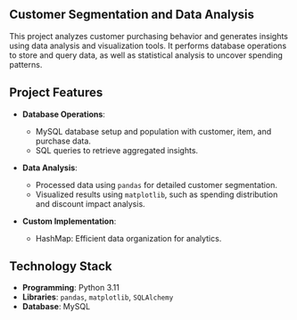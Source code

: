 ## **Customer Segmentation and Data Analysis**
This project analyzes customer purchasing behavior and generates insights using data analysis and visualization tools. It performs database operations to store and query data, as well as statistical analysis to uncover spending patterns.

## **Project Features**
- **Database Operations**:
    - MySQL database setup and population with customer, item, and purchase data.
    - SQL queries to retrieve aggregated insights.

- **Data Analysis**:
    - Processed data using `pandas` for detailed customer segmentation.
    - Visualized results using `matplotlib`, such as spending distribution and discount impact analysis.

- **Custom Implementation**:
    - HashMap: Efficient data organization for analytics.

## **Technology Stack**
- **Programming**: Python 3.11
- **Libraries**: `pandas`, `matplotlib`, `SQLAlchemy`
- **Database**: MySQL
